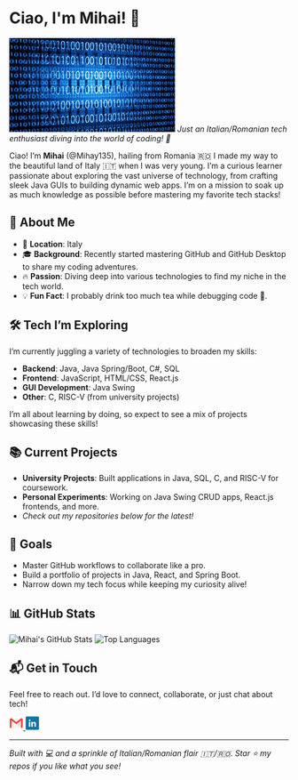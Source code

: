 # Ciao, I'm Mihai! 👋

![Profile Banner](ReadmeIcons/profile_banner.jpg)
*Just an Italian/Romanian tech enthusiast diving into the world of coding! 🚀*

Ciao! I’m **Mihai** (@Mihay135), hailing from Romania 🇷🇴 I made my way to the beautiful land of Italy 🇮🇹 when I was very young. I’m a curious learner passionate about exploring the vast universe of technology, from crafting sleek Java GUIs to building dynamic web apps. I’m on a mission to soak up as much knowledge as possible before mastering my favorite tech stacks!

## 🌟 About Me

- 📍 **Location**: Italy
- 🎓 **Background**: Recently started mastering GitHub and GitHub Desktop to share my coding adventures.
- 🔥 **Passion**: Diving deep into various technologies to find my niche in the tech world.
- 💡 **Fun Fact**: I probably drink too much tea while debugging code 🍵.

## 🛠️ Tech I’m Exploring

I’m currently juggling a variety of technologies to broaden my skills:

- **Backend**: Java, Java Spring/Boot, C#, SQL
- **Frontend**: JavaScript, HTML/CSS, React.js
- **GUI Development**: Java Swing
- **Other**: C, RISC-V (from university projects)

I’m all about learning by doing, so expect to see a mix of projects showcasing these skills!

## 📚 Current Projects

- **University Projects**: Built applications in Java, SQL, C, and RISC-V for coursework.
- **Personal Experiments**: Working on Java Swing CRUD apps, React.js frontends, and more.
- *Check out my repositories below for the latest!*

## 🚀 Goals

- Master GitHub workflows to collaborate like a pro.
- Build a portfolio of projects in Java, React, and Spring Boot.
- Narrow down my tech focus while keeping my curiosity alive!

## 📊 GitHub Stats

![Mihai's GitHub Stats](https://github-readme-stats.vercel.app/api?username=Mihay135&show_icons=true&theme=radical)
![Top Languages](https://github-readme-stats.vercel.app/api/top-langs/?username=Mihay135&layout=compact&theme=radical)

## 📬 Get in Touch

Feel free to reach out. I’d love to connect, collaborate, or just chat about tech!

<a href="#">
   <img height="25" src="ReadmeIcons/gmailIcon.png" alt="Gmail" />
</a>
<a href="#">
   <img height="25" src="ReadmeIcons/linkedInIcon.png" alt="LinkedIn" />
</a>

---

*Built with 💻 and a sprinkle of Italian/Romanian flair 🇮🇹/🇷🇴. Star ⭐ my repos if you like what you see!*
<!---
Mihay135/Mihay135 is a ✨ special ✨ repository because its `README.md` (this file) appears on your GitHub profile.
You can click the Preview link to take a look at your changes.
--->
